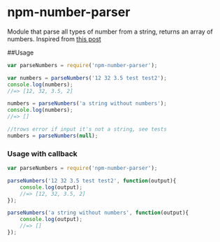# npm-number-parser
Module that parse all types of number from a string, returns an array of numbers.
Inspired from [this post](http://stackoverflow.com/questions/10003683/javascript-get-number-from-string)

##Usage
```js
var parseNumbers = require('npm-number-parser');

var numbers = parseNumbers('12 32 3.5 test test2');
console.log(numbers);
//=> [12, 32, 3.5, 2]

numbers = parseNumbers('a string without numbers');
console.log(numbers);
//=> []

//trows error if input it's not a string, see tests
numbers = parseNumbers(null);
```


### Usage with callback
```js
var parseNumbers = require('npm-number-parser');

parseNumbers('12 32 3.5 test test2', function(output){
    console.log(output);
    //=> [12, 32, 3.5, 2]
});

parseNumbers('a string without numbers', function(output){
    console.log(output);
    //=> []
});
```
